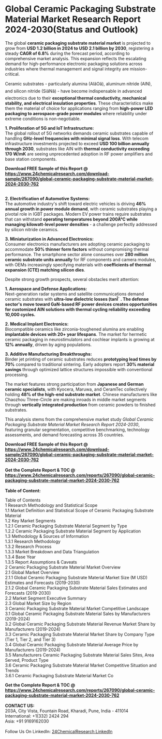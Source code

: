 <h1>Global Ceramic Packaging Substrate Material Market Research Report 2024-2030(Status and Outlook)</h1><p>The global <strong>ceramic packaging substrate material market</strong> is projected to grow from <strong>USD 1.2 billion in 2024 to USD 2.1 billion by 2030</strong>, registering a steady <strong>CAGR of 6.8%</strong> during the forecast period, according to comprehensive market analysis. This expansion reflects the escalating demand for high-performance electronic packaging solutions across industries where thermal management and signal integrity are mission-critical.</p><p>Ceramic substrates - particularly alumina (AlâOâ), aluminum nitride (AlN), and silicon nitride (SiâNâ) - have become indispensable in advanced electronics due to their <strong>exceptional thermal conductivity, mechanical stability, and electrical insulation properties</strong>. These characteristics make them the material of choice for applications ranging from <strong>high-power LED packaging to aerospace-grade power modules</strong> where reliability under extreme conditions is non-negotiable.</p><p><strong>1. Proliferation of 5G and IoT Infrastructure:</strong><br>
The global rollout of 5G networks demands ceramic substrates capable of handling <strong>GHz-level frequencies with minimal signal loss</strong>. With telecom infrastructure investments projected to exceed <strong>USD 100 billion annually through 2030</strong>, substrates like AlN with <strong>thermal conductivity exceeding 170 W/mK</strong> are seeing unprecedented adoption in RF power amplifiers and base station components.</p><div><b>Download FREE Sample of this Report @ 
            <a href="https://www.24chemicalresearch.com/download-sample/267090/global-ceramic-packaging-substrate-material-market-2024-2030-762">
            https://www.24chemicalresearch.com/download-sample/267090/global-ceramic-packaging-substrate-material-market-2024-2030-762</a></b></div><br><p><strong>2. Electrification of Automotive Systems:</strong><br>
The automotive industry's shift toward electric vehicles is driving <strong>46% annual growth in power module demand</strong>, with ceramic substrates playing a pivotal role in IGBT packages. Modern EV power trains require substrates that can withstand <strong>operating temperatures beyond 200Â°C while managing kilowatt-level power densities</strong> - a challenge perfectly addressed by silicon nitride ceramics.</p><p><strong>3. Miniaturization in Advanced Electronics:</strong><br>
Consumer electronics manufacturers are adopting ceramic packaging to accommodate <strong>50% thinner form factors</strong> without compromising thermal performance. The smartphone sector alone consumes over <strong>280 million ceramic substrate units annually</strong> for RF components and camera modules, with OEMs increasingly specifying materials with <strong>coefficients of thermal expansion (CTE) matching silicon dies</strong>.</p><p>Despite strong growth prospects, several obstacles merit attention:</p><p><strong>1. Aerospace and Defense Applications:</strong><br>
Next-generation radar systems and satellite communications demand ceramic substrates with <strong>ultra-low dielectric losses (tanÎ´ . The defense sector's move toward <strong>GaN-based RF power devices</strong> creates opportunities for customized AlN solutions with <strong>thermal cycling reliability exceeding 10,000 cycles</strong>.</strong></p><p><strong>2. Medical Implant Electronics:</strong><br>
Biocompatible ceramics like zirconia-toughened alumina are enabling <strong>implantable devices with 20+ year lifespans</strong>. The market for hermetic ceramic packaging in neurostimulators and cochlear implants is growing at <strong>12% annually</strong>, driven by aging populations.</p><p><strong>3. Additive Manufacturing Breakthroughs:</strong><br>
Binder jet printing of ceramic substrates reduces <strong>prototyping lead times by 70%</strong> compared to traditional sintering. Early adopters report <strong>30% material savings</strong> through optimized lattice structures impossible with conventional processing.</p><p>The market features strong participation from <strong>Japanese and German ceramic specialists</strong>, with Kyocera, Maruwa, and CeramTec collectively holding <strong>48% of the high-end substrate market</strong>. Chinese manufacturers like Chaozhou Three-Circle are making inroads in middle market segments through <strong>vertically integrated production</strong> from ceramic powders to finished substrates.</p><p>This analysis stems from the comprehensive market study <em>Global Ceramic Packaging Substrate Material Market Research Report 2024-2030</em>, featuring granular segmentation, competitive benchmarking, technology assessments, and demand forecasting across 35 countries.</p><div><b>Download FREE Sample of this Report @ 
            <a href="https://www.24chemicalresearch.com/download-sample/267090/global-ceramic-packaging-substrate-material-market-2024-2030-762">
            https://www.24chemicalresearch.com/download-sample/267090/global-ceramic-packaging-substrate-material-market-2024-2030-762</a></b></div><br><div><b>Get the Complete Report & TOC @ 
            <a href="https://www.24chemicalresearch.com/reports/267090/global-ceramic-packaging-substrate-material-market-2024-2030-762">
            https://www.24chemicalresearch.com/reports/267090/global-ceramic-packaging-substrate-material-market-2024-2030-762</a></b></div><br>
            <b>Table of Content:</b><p>Table of Contents<br />
1 Research Methodology and Statistical Scope<br />
1.1 Market Definition and Statistical Scope of Ceramic Packaging Substrate Material<br />
1.2 Key Market Segments<br />
1.2.1 Ceramic Packaging Substrate Material Segment by Type<br />
1.2.2 Ceramic Packaging Substrate Material Segment by Application<br />
1.3 Methodology & Sources of Information<br />
1.3.1 Research Methodology<br />
1.3.2 Research Process<br />
1.3.3 Market Breakdown and Data Triangulation<br />
1.3.4 Base Year<br />
1.3.5 Report Assumptions & Caveats<br />
2 Ceramic Packaging Substrate Material Market Overview<br />
2.1 Global Market Overview<br />
2.1.1 Global Ceramic Packaging Substrate Material Market Size (M USD) Estimates and Forecasts (2019-2030)<br />
2.1.2 Global Ceramic Packaging Substrate Material Sales Estimates and Forecasts (2019-2030)<br />
2.2 Market Segment Executive Summary<br />
2.3 Global Market Size by Region<br />
3 Ceramic Packaging Substrate Material Market Competitive Landscape<br />
3.1 Global Ceramic Packaging Substrate Material Sales by Manufacturers (2019-2024)<br />
3.2 Global Ceramic Packaging Substrate Material Revenue Market Share by Manufacturers (2019-2024)<br />
3.3 Ceramic Packaging Substrate Material Market Share by Company Type (Tier 1, Tier 2, and Tier 3)<br />
3.4 Global Ceramic Packaging Substrate Material Average Price by Manufacturers (2019-2024)<br />
3.5 Manufacturers Ceramic Packaging Substrate Material Sales Sites, Area Served, Product Type<br />
3.6 Ceramic Packaging Substrate Material Market Competitive Situation and Trends<br />
3.6.1 Ceramic Packaging Substrate Material Market Co</p><div><b>Get the Complete Report & TOC @ 
            <a href="https://www.24chemicalresearch.com/reports/267090/global-ceramic-packaging-substrate-material-market-2024-2030-762">
            https://www.24chemicalresearch.com/reports/267090/global-ceramic-packaging-substrate-material-market-2024-2030-762</a></b></div><br><b>CONTACT US:</b><br>
            203A, City Vista, Fountain Road, Kharadi, Pune, India - 411014<br>
            International: +1(332) 2424 294<br>
            Asia: +91 9169162030 <br><br>
            Follow Us On LinkedIn: <a href="https://www.linkedin.com/company/24chemicalresearch/">24ChemicalResearch LinkedIn</a>
